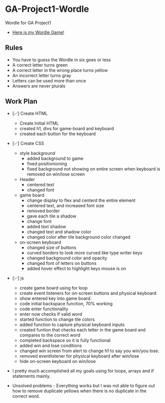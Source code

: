 # GA-Project1-Wordle

Wordle for GA Project1
- [Here is my Wordle Game!](https://lyrefox.github.io/GA-Project1-Wordle/html/)

## Rules
- You have to guess the Wordle in six goes or less
- A correct letter turns green
- A correct letter in the wrong place turns yellow
- An incorrect letter turns gray
- Letters can be used more than once
- Answers are never plurals

## Work Plan
- [✅] Create HTML
    - Create Initial HTML
    - created h1, divs for game-board and keyboard
    - created each button for the keyboard
- [✅] Create CSS
    - style background
        - added background to game
        - fixed positionioning
        - fixed background not showing on entire screen when keyboard is removed on win/lose screen
    - Header
        - centered text
        - changed font
    - game board
        - change display to flex and centerd the entire element
        - centered text, and increased font size
        - removed border
        - gave each tile a shadow
        - change font
        - added text shadow
        - changed text and shadow color
        - changed color after tile background color changed
    - on-screen keyboard
        - changed size of buttons
        - curved borders to look more curved like type writer keys
        - changed background color and opacity
        - changed font of letters on buttons
        - added hover effect to highlight keys mouse is on
- [✅] js
    - create game board using for loop
    - create event listeners for on-screen buttons and physical keyboard
    - show entered key into game board.
    - code initial backspace function, 70% working
    - code enter functionality
    - enter now checks if valid word
    - started function to change tile colors
    - added function to capture physical keyboard inputs
    - created funtion that checks each letter in the game board and compares to the correct word
    - completed backspace so it is fully functional
    - added win and lose conditions
    - changed win screen from alert to change h1 to say you win/you lose.
    - removed eventlistener for physical keyboard after win/lose
    - hide on-screen keyboard on win/lose


- I pretty much accomplished all my goals using for loops, arrays and if statements mainly. 

- Unsolved problems - Everything works but I was not able to figure out how to remove duplicate yellows when there is no duplicate in the correct word.